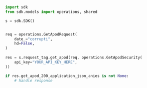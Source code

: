 <!-- Start SDK Example Usage -->
```python
import sdk
from sdk.models import operations, shared

s = sdk.SDK()


req = operations.GetApodRequest(
    date_="corrupti",
    hd=False,
)
    
res = s.request_tag.get_apod(req, operations.GetApodSecurity(
    api_key="YOUR_API_KEY_HERE",
))

if res.get_apod_200_application_json_anies is not None:
    # handle response
```
<!-- End SDK Example Usage -->